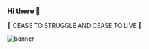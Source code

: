 ### Hi there 👋

🌱 CEASE TO STRUGGLE AND CEASE TO LIVE 🌱

![banner](http://n.sinaimg.cn/sinacn10114/674/w2048h1026/20190205/9e78-hsqyiwt4646785.jpg)